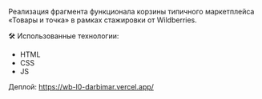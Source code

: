 Реализация фрагмента функционала корзины типичного маркетплейса «Товары и точка» в рамках стажировки от Wildberries.

🛠 Использованные технологии:

- HTML
- CSS
- JS

Деплой: https://wb-l0-darbimar.vercel.app/
